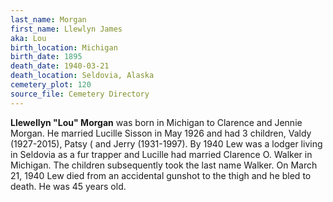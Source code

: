 ```yaml
---
last_name: Morgan
first_name: Llewlyn James
aka: Lou
birth_location: Michigan
birth_date: 1895
death_date: 1940-03-21
death_location: Seldovia, Alaska
cemetery_plot: 120
source_file: Cemetery Directory
---
```

**Llewellyn "Lou" Morgan** was born in Michigan to Clarence and Jennie
Morgan. He married Lucille Sisson in May 1926 and had 3 children, Valdy
(1927-2015), Patsy ( and Jerry (1931-1997). By 1940 Lew was a lodger
living in Seldovia as a fur trapper and Lucille had married Clarence O.
Walker in Michigan. The children subsequently took the last name Walker.
On March 21, 1940 Lew died from an accidental gunshot to the thigh and
he bled to death. He was 45 years old.

